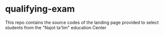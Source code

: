 # qualifying-exam
This repo contains the source codes of the landing page provided to select students from the "Najot ta'lim" education Center
